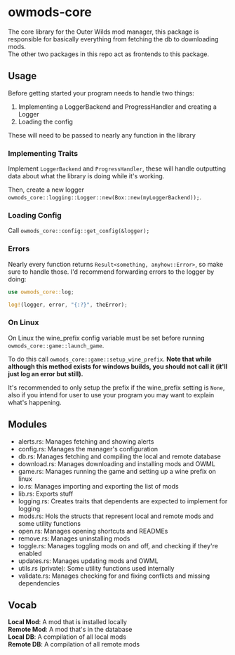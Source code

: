 # owmods-core

The core library for the Outer Wilds mod manager, this package is responsible for basically everything from fetching the db to downloading mods.  
The other two packages in this repo act as frontends to this package.

## Usage

Before getting started your program needs to handle two things:

1. Implementing a LoggerBackend and ProgressHandler and creating a Logger
2. Loading the config

These will need to be passed to nearly any function in the library

### Implementing Traits

Implement `LoggerBackend` and `ProgressHandler`, these will handle outputting data about what the library is doing while it's working.

Then, create a new logger `owmods_core::logging::Logger::new(Box::new(myLoggerBackend));`.

### Loading Config

Call `owmods_core::config::get_config(&logger);`

### Errors

Nearly every function returns `Result<something, anyhow::Error>`, so make sure to handle those.
I'd recommend forwarding errors to the logger by doing:

```rs
use owmods_core::log;

log!(logger, error, "{:?}", theError);
```

### On Linux

On Linux the wine_prefix config variable must be set before running `owmods_core::game::launch_game`.

To do this call `owmods_core::game::setup_wine_prefix`. **Note that while although this method exists for windows builds, you should not call it (it'll just log an error but still).**

It's recommended to only setup the prefix if the wine_prefix setting is `None`, also if you intend for user to use your program you may want to explain what's happening.

## Modules

- alerts.rs: Manages fetching and showing alerts
- config.rs: Manages the manager's configuration
- db.rs: Manages fetching and compiling the local and remote database
- download.rs: Manages downloading and installing mods and OWML
- game.rs: Manages running the game and setting up a wine prefix on linux
- io.rs: Manages importing and exporting the list of mods
- lib.rs: Exports stuff
- logging.rs: Creates traits that dependents are expected to implement for logging
- mods.rs: Hols the structs that represent local and remote mods and some utility functions
- open.rs: Manages opening shortcuts and READMEs
- remove.rs: Manages uninstalling mods
- toggle.rs: Manages toggling mods on and off, and checking if they're enabled
- updates.rs: Manages updating mods and OWML
- utils.rs (private): Some utility functions used internally
- validate.rs: Manages checking for and fixing conflicts and missing dependencies

## Vocab

**Local Mod**: A mod that is installed locally  
**Remote Mod**: A mod that's in the database  
**Local DB**: A compilation of all local mods  
**Remote DB**: A compilation of all remote mods  
